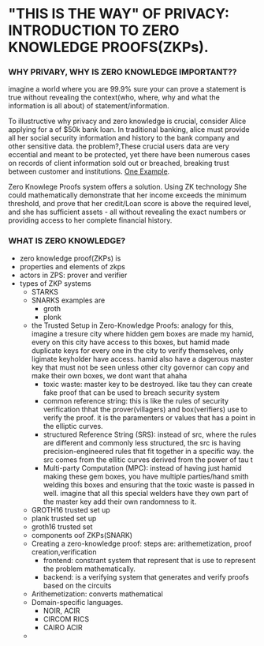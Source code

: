 # "THIS IS THE WAY" OF PRIVACY: INTRODUCTION TO ZERO KNOWLEDGE PROOFS(ZKPs).

### WHY PRIVARY, WHY IS ZERO KNOWLEDGE IMPORTANT??
imagine a world where you are 99.9% sure your can prove a statement is true without revealing the context(who, where, why and what the information is all about) of statement/information. 

To illustructive why privacy and zero knowledge is crucial, consider Alice applying for a of $50k bank loan. In traditional banking, alice must provide all her social security information and history to the bank company and other sensitive data. the problem?,These crucial users data are very eccential and meant to be protected, yet there have been numerous cases on records of client information sold out or breached, breaking trust between customer and institutions. [One Example](https://www.ftc.gov/news-events/news/press-releases/2021/12/capital-one-pay-190-million-settle-pending-class-action-suit-2019-data-breach). 

Zero Knowlege Proofs system offers a solution. Using ZK technology She could mathematically demonstrate that her income exceeds the minimum threshold, and prove that her credit/Loan score is above the required level, and she has sufficient assets - all without revealing the exact numbers or providing access to her complete financial history.

### WHAT IS ZERO KNOWLEDGE? 
- zero knowledge proof(ZKPs) is  
- properties and elements of zkps
- actors in ZPS: prover and verifier
- types of ZKP systems 
  - STARKS 
  - SNARKS examples are 
    - groth
    - plonk
  -  the Trusted Setup in Zero-Knowledge Proofs: analogy for this, imagine a tresure city where hidden gem boxes are made my hamid, every on this city have access to this boxes, but hamid made duplicate keys for every one in the city to verify themselves, only ligimate keyholder have access. hamid also have a dagerous master key that must not be seen unless other city governor can copy and make their own boxes, we dont want that ahaha 
     -  toxic waste: master key to be destroyed. like tau they can create fake proof that can be used to breach security system 
     -  common reference string: this is like the rules of security verification thhat the prover(villagers) and box(verifiers) use to verify the proof. it is the paramenters or values that has a point in the elliptic curves. 
     -  structured Reference String (SRS): instead of src, where the rules are different and commonly less structured, the src is having precision-engineered rules that fit together in a specific way. the src comes from the ellitic curves derived from the power of tau t
     - Multi-party Computation (MPC): instead of having just hamid making these gem boxes, you have multiple parties/hand smith welding this boxes and ensuring that the toxic waste is passed in well. imagine that all this special welders have they own part of the master key add their own randomness to it.
   - GROTH16 trusted set up
   - plank trusted set up
   - groth16 trusted set 
  - components oof ZKPs(SNARK)
  - Creating a zero-knowledge proof: steps are: arithemetization, proof creation,verification
    - frontend: constrant system that represent that is use to represent the problem mathematically.
    - backend: is a verifying system that generates and verify proofs based on the circuits
  - Arithemetization: converts mathematical 
  - Domain-specific languages. 
    - NOIR, ACIR
    - CIRCOM RICS
    - CAIRO ACIR
  - 